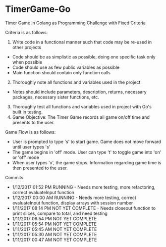 # TimerGame-Go
Timer Game in Golang as Programming Challenge with Fixed Criteria

Criteria is as follows:

1.  Write code in a functional manner such that code may be re-used in other projects
  * Code should be as simplistic as possible, doing one specific task only when possible
  * Code should use as few public variables as possible
  * Main function should contain only function calls
2.  Thoroughly note all functions and variables used in the project
  * Notes should include parameters, description, returns, necessary packages, necessary sister functions, etc.
3.  Thoroughly test all functions and variables used in project with Go's built in testing.
4.  Game Objective: The Timer Game records all game on/off time and presents to the user.

Game Flow is as follows:
* User is prompted to type 's' to start game.  Game does not move forward until user types 's'
* The game begins in 'off' mode.  User can type 't' to toggle game into 'on' or 'off' mode
* When user types 'x', the game stops.  Information regarding game time is then presented to the user.

Commits
* 1/12/2017 01:52 PM RUNNING          - Needs more testing, more refactoring, correct evaluateInput function
* 1/12/2017 00:00 AM RUNNING          - Needs more testing, correct evaluateInput function, display arrays with session number
* 1/11/2017 08:14 PM NOT YET COMPLETE - Needs closeout function to print slices, compare to total, and need testing
* 1/11/2017 06:54 PM NOT YET COMPLETE
* 1/11/2017 05:54 PM NOT YET COMPLETE
* 1/11/2017 05:45 AM NOT YET COMPLETE
* 1/11/2017 05:30 AM NOT YET COMPLETE
* 1/11/2017 00:47 AM NOT YET COMPLETE

